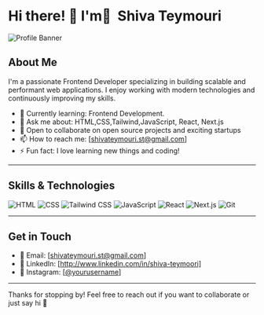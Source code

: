 # Hi there! 👋 I'm ُ Shiva Teymouri

![Profile Banner](https://user-images.githubusercontent.com/61261654/114380542-d3314f80-9ba7-11eb-847c-31ba132fb4b8.png)

## About Me

I'm a passionate Frontend Developer specializing in building scalable and performant web applications. I enjoy working with modern technologies and continuously improving my skills.


- 🌱 Currently learning: Frontend Development.
- 💬 Ask me about: HTML,CSS,Tailwind,JavaScript, React, Next.js
- 👯 Open to collaborate on open source projects and exciting startups
- 📫 How to reach me: [shivateymouri.st@gmail.com]
- ⚡ Fun fact: I love learning new things and coding!

---

## Skills & Technologies
![HTML](https://img.shields.io/badge/-HTML-E34F26?style=flat&logo=html5&logoColor=white)
![CSS](https://img.shields.io/badge/-CSS-1572B6?style=flat&logo=css3&logoColor=white)
![Tailwind CSS](https://img.shields.io/badge/-Tailwind_CSS-06B6D4?style=flat&logo=tailwind-css&logoColor=white)
![JavaScript](https://img.shields.io/badge/-JavaScript-F7DF1E?style=flat&logo=javascript&logoColor=black)
![React](https://img.shields.io/badge/-React-61DAFB?style=flat&logo=react&logoColor=black)
![Next.js](https://img.shields.io/badge/-Next.js-000000?style=flat&logo=nextdotjs&logoColor=white)
![Git](https://img.shields.io/badge/-Git-F05032?style=flat&logo=git&logoColor=white)


---

## Get in Touch

- 📧 Email: [shivateymouri.st@gmail.com]
- 🔗 LinkedIn: [http://www.linkedin.com/in/shiva-teymoori]
- 📸 Instagram: [[@yourusername](https://www.instagram.com/shivateymouri.dev?igsh=MXh3NXBhMjhsZ2tiYg==)]

---

Thanks for stopping by! Feel free to reach out if you want to collaborate or just say hi 👋  
